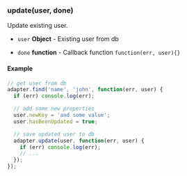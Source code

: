 
### update(user, done)

Update existing user.


- `user` **Object** - Existing user from db

- `done` **function** - Callback function <code>function(err, user){}</code>





#### Example


```javascript
// get user from db
adapter.find('name', 'john', function(err, user) {
  if (err) console.log(err);

  // add some new properties
  user.newKey = 'and some value';
  user.hasBeenUpdated = true;

  // save updated user to db
  adapter.update(user, function(err, user) {
    if (err) console.log(err);
    // ...
  });
});
```


